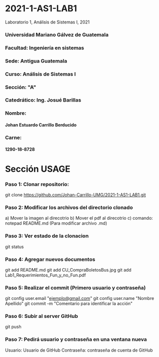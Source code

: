 # 2021-1-AS1-LAB1
Laboratorio 1, Análisis de Sistemas I, 2021

### Universidad Mariano Gálvez de Guatemala
### Facultad: Ingeniería en sistemas
### Sede: Antigua Guatemala
### Curso: Análisis de Sistemas I
### Sección: "A"
### Catedrático: Ing. Josué Barillas

### Nombre:
#### Johan Estuardo Carrillo Berducido
### Carne: 
#### 1290-18-8728


Sección USAGE
=============
### Paso 1: Clonar repositorio:
git clone https://github.com/Johan-Carrillo-UMG/2021-1-AS1-LAB1.git

### Paso 2: Modificar los archivos del directorio clonado
a) Mover la imagen al direcotrio
b) Mover el pdf al direcotrio
c) comando: notepad README.md (Para modificar archivo .md)

### Paso 3: Ver estado de la clonacion
git status

### Paso 4: Agregar nuevos documentos
git add README.md
git add CU_CompraBoletosBus.jpg
git add Lab1_Requerimientos_Fun_y_no_Fun.pdf

### Paso 5: Realizar el commit (Primero usuario y contraseña)
git config user.email "ejemplo@gmail.com"
git config user.name "Nombre Apellido"
git commit -m "Comentario para identificar la acción"

### Paso 6: Subir al server GitHub
git push

### Paso 7: Pedirá usuario y contraseña en una ventana nueva
Usuario: Usuario de GitHub
Contraseña: contraseña de cuenta de GitHub
